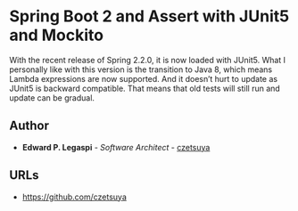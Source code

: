 # Spring Boot 2 and Assert with JUnit5 and Mockito

With the recent release of Spring 2.2.0, it is now loaded with JUnit5. 
What I personally like with this version is the transition to Java 8, which means Lambda expressions are now supported. 
And it doesn’t hurt to update as JUnit5 is backward compatible. That means that old tests will still run and update can be gradual.

## Author

* **Edward P. Legaspi** - *Software Architect* - [czetsuya](https://github.com/czetsuya)

## URLs

 * https://github.com/czetsuya